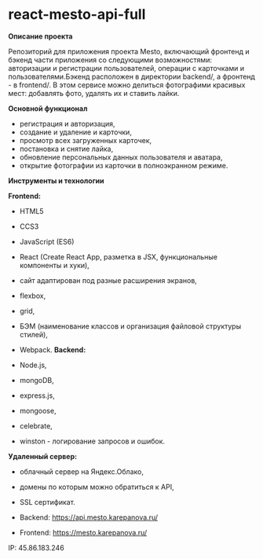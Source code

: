 # react-mesto-api-full
**Описание проекта**

Репозиторий для приложения проекта Mesto, включающий фронтенд и бэкенд части приложения со следующими возможностями: авторизации и регистрации пользователей, операции с карточками и пользователями.Бэкенд расположен в директории backend/, а фронтенд - в frontend/.
В этом сервисе можно делиться фотографими красивых мест: добавлять фото, удалять их и ставить лайки.

**Основной функционал**

* регистрация и авторизация,
* создание и удаление и карточки,
* просмотр всех загруженных карточек,
* постановка и снятие лайка,
* обновление персональных данных пользователя и аватара,
* открытие фотографии из карточки в полноэкранном режиме.


**Инструменты и технологии**

**Frontend:**

* HTML5
* CCS3
* JavaScript (ES6)
* React (Create React App, разметка в JSX, функциональные компоненты и хуки),
* сайт адаптирован под разные расширения экранов,
* flexbox,
* grid,
* БЭМ (наименование классов и организация файловой структуры стилей),
* Webpack.
**Backend:**

* Node.js,
* mongoDB,
* express.js,
* mongoose,
* celebrate,
* winston - логирование запросов и ошибок.

**Удаленный сервер:**

* облачный сервер на Яндекс.Облако,
* домены по которым можно обратиться к API,
* SSL сертификат.
  
* Backend: https://api.mesto.karepanova.ru/
* Frontend: https://mesto.karepanova.ru/

IP: 45.86.183.246
